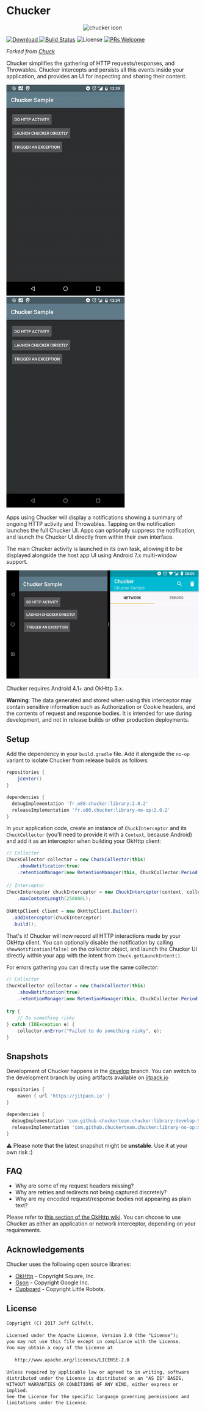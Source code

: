 # Chucker

<p align="center">
  <img src="https://i.imgur.com/GXoIFZ6.png" alt="chucker icon" width="30%"/>
</p>

[![Download](https://api.bintray.com/packages/olivierperez/Chucker/Chucker%3Alibrary/images/download.svg) ](https://bintray.com/olivierperez/Chucker/Chucker%3Alibrary/_latestVersion) [![Build Status](https://travis-ci.org/ChuckerTeam/chucker.svg?branch=master)](https://travis-ci.org/ChuckerTeam/chucker) ![License](https://img.shields.io/crates/l/rustc-serialize.svg) [![PRs Welcome](https://img.shields.io/badge/PRs-welcome-orange.svg)](http://makeapullrequest.com)

_Forked from [Chuck](https://github.com/jgilfelt/chuck)_

Chucker simplifies the gathering of HTTP requests/responses, and Throwables. Chucker intercepts and persists all this events inside your application, and provides an UI for inspecting and sharing their content.

![Chucker HTTP transactions](assets/chucker-http.gif) ![Chucker errors](assets/chucker-error.gif)

Apps using Chucker will display a notifications showing a summary of ongoing HTTP activity and Throwables. Tapping on the notification launches the full Chucker UI. Apps can optionally suppress the notification, and launch the Chucker UI directly from within their own interface.

The main Chucker activity is launched in its own task, allowing it to be displayed alongside the host app UI using Android 7.x multi-window support.

![Multi-Window](assets/chucker-multiwindow.gif)

Chucker requires Android 4.1+ and OkHttp 3.x.

**Warning**: The data generated and stored when using this interceptor may contain sensitive information such as Authorization or Cookie headers, and the contents of request and response bodies. It is intended for use during development, and not in release builds or other production deployments.

Setup
-----

Add the dependency in your `build.gradle` file. Add it alongside the `no-op` variant to isolate Chucker from release builds as follows:

```gradle
repositories {
    jcenter()
}
```

```gradle
dependencies {
  debugImplementation 'fr.o80.chucker:library:2.0.2'
  releaseImplementation 'fr.o80.chucker:library-no-op:2.0.2'
}
```

In your application code, create an instance of `ChuckInterceptor` and its `ChuckCollector` (you'll need to provide it with a `Context`, because Android) and add it as an interceptor when building your OkHttp client:

```java
// Collector
ChuckCollector collector = new ChuckCollector(this)
    .showNotification(true)
    .retentionManager(new RetentionManager(this, ChuckCollector.Period.ONE_HOUR));

// Interceptor
ChuckInterceptor chuckInterceptor = new ChuckInterceptor(context, collector)
    .maxContentLength(250000L);

OkHttpClient client = new OkHttpClient.Builder()
  .addInterceptor(chuckInterceptor)
  .build();
```

That's it! Chucker will now record all HTTP interactions made by your OkHttp client. You can optionally disable the notification by calling `showNotification(false)` on the collector object, and launch the Chucker UI directly within your app with the intent from `Chuck.getLaunchIntent()`.

For errors gathering you can directly use the same collector:

```java
// Collector
ChuckCollector collector = new ChuckCollector(this)
    .showNotification(true)
    .retentionManager(new RetentionManager(this, ChuckCollector.Period.ONE_HOUR));

try {
    // Do something risky
} catch (IOException e) {
    collector.onError("Failed to do something risky", e);
}
```

Snapshots
---

Development of Chucker happens in the [develop](https://github.com/ChuckerTeam/chucker/tree/develop) branch. You can switch to the development branch by using artifacts available on [jitpack.io](https://jitpack.io/#ChuckerTeam/chucker)

```gradle
repositories {
    maven { url 'https://jitpack.io' }
}
```

```gradle
dependencies {
  debugImplementation 'com.github.chuckerteam.chucker:library:develop-SNAPSHOT'
  releaseImplementation 'com.github.chuckerteam.chucker:library-no-op:develop-SNAPSHOT'
}
```

⚠ Please note that the latest snapshot might be **unstable**. Use it at your own risk :)

FAQ
---

- Why are some of my request headers missing?
- Why are retries and redirects not being captured discretely?
- Why are my encoded request/response bodies not appearing as plain text?

Please refer to [this section of the OkHttp wiki](https://github.com/square/okhttp/wiki/Interceptors#choosing-between-application-and-network-interceptors). You can choose to use Chucker as either an application or network interceptor, depending on your requirements.

Acknowledgements
----------------

Chucker uses the following open source libraries:

- [OkHttp](https://github.com/square/okhttp) - Copyright Square, Inc.
- [Gson](https://github.com/google/gson) - Copyright Google Inc.
- [Cupboard](https://bitbucket.org/littlerobots/cupboard) - Copyright Little Robots.

License
-------

    Copyright (C) 2017 Jeff Gilfelt.

    Licensed under the Apache License, Version 2.0 (the "License");
    you may not use this file except in compliance with the License.
    You may obtain a copy of the License at

       http://www.apache.org/licenses/LICENSE-2.0

    Unless required by applicable law or agreed to in writing, software
    distributed under the License is distributed on an "AS IS" BASIS,
    WITHOUT WARRANTIES OR CONDITIONS OF ANY KIND, either express or implied.
    See the License for the specific language governing permissions and
    limitations under the License.
